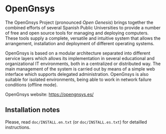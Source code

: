 # OpenGnsys

The OpenGnsys Project (pronounced _Open Genesis_) brings together the combined efforts of
several Spanish Public Universities to provide a number of free and open source tools for
managing and deploying computers. These tools supply a complete, versatile and intuitive
system that allows the arrangement, installation and deployment of different operating
systems. 

OpenGnsys is based on a modular architecture separated into different service layers which
allows its implementation in several educational and organizational IT environments, both
in a centralized or distributed way.  The main management of the system is carried out by
means of a simple web interface which supports delegated administration. OpenGnsys is also
suitable for isolated environments, being able to work in network failure conditions
(offline mode). 

OpenGnsys website: https://opengnsys.es/


## Installation notes

Please, read `doc/INSTALL.en.txt` (or `doc/INSTALL.es.txt`) for detailled instructions.

